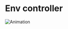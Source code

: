 # Env controller

![Animation](https://raw.githubusercontent.com/KYHSGeekCode/ControlMinecraft/main/output.gif)


